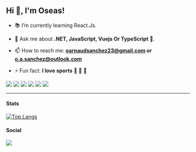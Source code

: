 ## Hi 👋, I'm Oseas!

-  :books: I’m currently learning React.Js.

- 💬 Ask me about **.NET, JavaScript, Vuejs Or TypeScript**  :raised_hands:.

- 📫 How to reach me: **oarnaudsanchez23@gmail.com or o.a.sanchez@outlook.com**

- ⚡ Fun fact: **I love sports** :basketball: :runner: :bicyclist:

<p>
  <img src="https://img.shields.io/badge/.NET-5C2D91?style=for-the-badge&logo=.net&logoColor=white"/> 
  <img src="https://img.shields.io/badge/C%23-239120?style=for-the-badge&logo=c-sharp&logoColor=white"/> 
  <img src="https://img.shields.io/badge/JavaScript-F7DF1E?style=for-the-badge&logo=javascript&logoColor=black"/>
  <img src="https://img.shields.io/badge/Vue.js-35495E?style=for-the-badge&logo=vue.js&logoColor=4FC08D"/>
  <img src="https://img.shields.io/badge/React-20232A?style=for-the-badge&logo=react&logoColor=61DAFB"/>
  <img src="https://img.shields.io/badge/typescript%20-007acc.svg?&style=for-the-badge&logo=typescript&logoColor=ffffff"/>
</p>

---
#### Stats
[![Top Langs](https://github-readme-stats.vercel.app/api/top-langs/?username=OArnaudSanchez&layout=compact&title_color=0366D6)](https://github.com/OArnaudSanchez/github-readme-stats)


#### Social
[<img src="https://img.shields.io/badge/linkedin-%230077B5.svg?&style=for-the-badge&logo=linkedin&logoColor=white" />](https://www.linkedin.com/in/oarnaudsanchez/)

